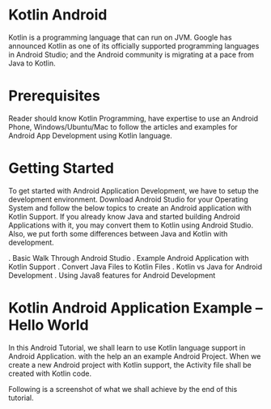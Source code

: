 
# Kotlin Android

Kotlin is a programming language that can run on JVM. Google has announced Kotlin as one of its officially supported programming languages in Android Studio; and the Android community is migrating at a pace from Java to Kotlin.

# Prerequisites

Reader should know Kotlin Programming, have expertise to use an Android Phone, Windows/Ubuntu/Mac to follow the articles and examples for Android App Development using Kotlin language. 

# Getting Started

To get started with Android Application Development, we have to setup the development environment. Download Android Studio for your Operating System and follow the below topics to create an Android application with Kotlin Support. If you already know Java and started building Android Applications with it, you may convert them to Kotlin using Android Studio. Also, we put forth some differences between Java and Kotlin with development.

. Basic Walk Through Android Studio
. Example Android Application with Kotlin Support
. Convert Java Files to Kotlin Files
. Kotlin vs Java for Android Development
. Using Java8 features for Android Development

# Kotlin Android Application Example – Hello World

In this Android Tutorial, we shall learn to use Kotlin language support in Android Application.  with the help an an example Android Project. When we create a new Android project with Kotlin support, the Activity file shall be created with Kotlin code.

Following is a screenshot of what we shall achieve by the end of this tutorial.


